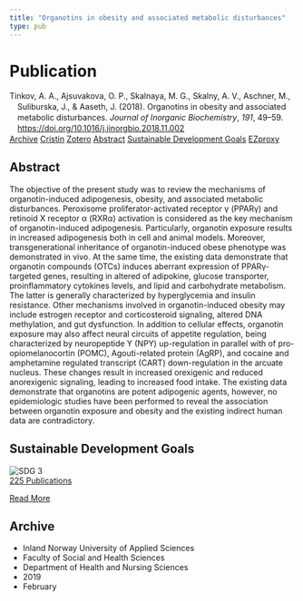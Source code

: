 ```yaml
---
title: "Organotins in obesity and associated metabolic disturbances"
type: pub
---
```

<h1>Publication</h1>
<article id="csl-bib-container-2IM6UMVS" class="csl-bib-container">
  <div class="csl-bib-body" style="line-height: 1.35; padding-left: 1em; text-indent:-1em;">
  <div class="csl-entry">Tinkov, A. A., Ajsuvakova, O. P., Skalnaya, M. G., Skalny, A. V., Aschner, M., Suliburska, J., &amp; Aaseth, J. (2018). Organotins in obesity and associated metabolic disturbances. <i>Journal of Inorganic Biochemistry</i>, <i>191</i>, 49&#x2013;59. <a href="https://doi.org/10.1016/j.jinorgbio.2018.11.002">https://doi.org/10.1016/j.jinorgbio.2018.11.002</a></div>
</div>
  <div class="csl-bib-buttons">
    <a href="#taxonomy-article-2IM6UMVS" class="csl-bib-button">Archive</a>
    <a href="https://app.cristin.no/results/show.jsf?id=1677106" alt="Cristin URL" class="csl-bib-button">Cristin</a>
    <a href="http://zotero.org/groups/5022929/items/2IM6UMVS" alt="Zotero URL" class="csl-bib-button">Zotero</a>
    <a href="#abstract-article-2IM6UMVS" class="csl-bib-button">Abstract</a>
    <a href="#sdg-article-2IM6UMVS" class="csl-bib-button">Sustainable Development Goals</a>
    <a href="http://ezproxy.inn.no/login?url=https://doi.org/10.1016/j.jinorgbio.2018.11.002" class="csl-bib-button">EZproxy</a>
  </div>
  <div id="csl-bib-meta-container-2IM6UMVS"></div>
</article>
<div id="csl-bib-meta-2IM6UMVS" class="csl-bib-meta">
  <article id="abstract-article-2IM6UMVS" class="abstract-article">
    <h1>Abstract</h1>
    The objective of the present study was to review the mechanisms of organotin-induced adipogenesis, obesity, and associated metabolic disturbances. Peroxisome proliferator-activated receptor γ (PPARγ) and retinoid X receptor α (RXRα) activation is considered as the key mechanism of organotin-induced adipogenesis. Particularly, organotin exposure results in increased adipogenesis both in cell and animal models. Moreover, transgenerational inheritance of organotin-induced obese phenotype was demonstrated in vivo. At the same time, the existing data demonstrate that organotin compounds (OTCs) induces aberrant expression of PPARγ-targeted genes, resulting in altered of adipokine, glucose transporter, proinflammatory cytokines levels, and lipid and carbohydrate metabolism. The latter is generally characterized by hyperglycemia and insulin resistance. Other mechanisms involved in organotin-induced obesity may include estrogen receptor and corticosteroid signaling, altered DNA methylation, and gut dysfunction. In addition to cellular effects, organotin exposure may also affect neural circuits of appetite regulation, being characterized by neuropeptide Y (NPY) up-regulation in parallel with of pro-opiomelanocortin (POMC), Agouti-related protein (AgRP), and cocaine and amphetamine regulated transcript (CART) down-regulation in the arcuate nucleus. These changes result in increased orexigenic and reduced anorexigenic signaling, leading to increased food intake. The existing data demonstrate that organotins are potent adipogenic agents, however, no epidemiologic studies have been performed to reveal the association between organotin exposure and obesity and the existing indirect human data are contradictory.
  </article>
  <article id="sdg-article-2IM6UMVS" class="sdg-article">
    <h1>Sustainable Development Goals</h1>
    <div class="sdg-container"><div id="sdg3" class="sdg">
<img src="{{< params subfolder >}}images/sdg/sdg03_en.png" class="image" alt="SDG 3">
<div class="sdg-overlay">
<a href="{{< params subfolder >}}en/archive/?sdg=3#archive" class="sdg-publication-count"><span>225</span> Publications</a>
<p><a href="https://sdgs.un.org/goals/goal3" class="sdg-read-more">Read More</a></p>
</div>
</div></div>
  </article>
  <article id="taxonomy-article-2IM6UMVS" class="taxonomy-article">
    <h1>Archive</h1>
    <ul>
      <li>Inland Norway University of Applied Sciences</li>
      <li>Faculty of Social and Health Sciences</li>
      <li>Department of Health and Nursing Sciences</li>
      <li>2019</li>
      <li>February</li>
    </ul>
  </article>
</div>
